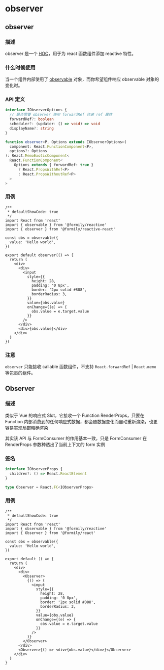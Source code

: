 # observer

## observer

### 描述

observer 是一个 [HOC](https://reactjs.bootcss.com/docs/higher-order-components.html)，用于为 react 函数组件添加 reactive 特性。

### 什么时候使用

当一个组件内部使用了 [observable](https://reactive.formilyjs.org/api/observable) 对象，而你希望组件响应 observable 对象的变化时。

### API 定义

```ts
interface IObserverOptions {
  // 是否需要 observer 使用 forwardRef 传递 ref 属性
  forwardRef?: boolean
  scheduler?: (updater: () => void) => void
  displayName?: string
}

function observer<P, Options extends IObserverOptions>(
  component: React.FunctionComponent<P>,
  options?: Options
): React.MemoExoticComponent<
  React.FunctionComponent<
    Options extends { forwardRef: true }
      ? React.PropsWithRef<P>
      : React.PropsWithoutRef<P>
  >
>
```

### 用例

```tsx
/**
 * defaultShowCode: true
 */
import React from 'react'
import { observable } from '@formily/reactive'
import { observer } from '@formily/reactive-react'

const obs = observable({
  value: 'Hello world',
})

export default observer(() => {
  return (
    <div>
      <div>
        <input
          style={{
            height: 28,
            padding: '0 8px',
            border: '2px solid #888',
            borderRadius: 3,
          }}
          value={obs.value}
          onChange={(e) => {
            obs.value = e.target.value
          }}
        />
      </div>
      <div>{obs.value}</div>
    </div>
  )
})
```

### 注意

`observer` 只能接收 callable 函数组件，不支持 `React.forwardRef` | `React.memo` 等包裹的组件。

## Observer

### 描述

类似于 Vue 的响应式 Slot，它接收一个 Function RenderProps，只要在 Function 内部消费到的任何响应式数据，都会随数据变化而自动重新渲染，也更容易实现局部精确渲染

其实该 API 与 FormConsumer 的作用基本一致，只是 FormConsumer 在 RenderProps 参数种透出了当前上下文的 form 实例

### 签名

```ts
interface IObserverProps {
  children?: () => React.ReactElement
}

type Observer = React.FC<IObserverProps>
```

### 用例

```tsx
/**
 * defaultShowCode: true
 */
import React from 'react'
import { observable } from '@formily/reactive'
import { Observer } from '@formily/react'

const obs = observable({
  value: 'Hello world',
})

export default () => {
  return (
    <div>
      <div>
        <Observer>
          {() => (
            <input
              style={{
                height: 28,
                padding: '0 8px',
                border: '2px solid #888',
                borderRadius: 3,
              }}
              value={obs.value}
              onChange={(e) => {
                obs.value = e.target.value
              }}
            />
          )}
        </Observer>
      </div>
      <Observer>{() => <div>{obs.value}</div>}</Observer>
    </div>
  )
}
```
